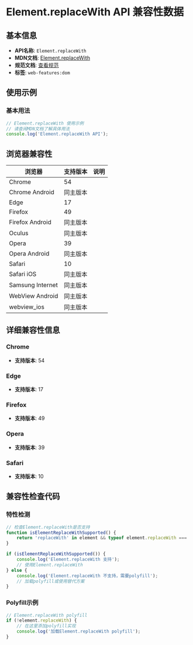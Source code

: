 # Element.replaceWith API 兼容性数据

## 基本信息

- **API名称**: `Element.replaceWith`
- **MDN文档**: [Element.replaceWith](https://developer.mozilla.org/docs/Web/API/Element/replaceWith)
- **规范文档**: [查看规范](https://dom.spec.whatwg.org/#ref-for-dom-childnode-replacewith①)
- **标签**: `web-features:dom`

## 使用示例

### 基本用法

```javascript
// Element.replaceWith 使用示例
// 请查阅MDN文档了解具体用法
console.log('Element.replaceWith API');
```

## 浏览器兼容性

| 浏览器 | 支持版本 | 说明 |
|--------|----------|------|
| Chrome | 54 |  |
| Chrome Android | 同主版本 |  |
| Edge | 17 |  |
| Firefox | 49 |  |
| Firefox Android | 同主版本 |  |
| Oculus | 同主版本 |  |
| Opera | 39 |  |
| Opera Android | 同主版本 |  |
| Safari | 10 |  |
| Safari iOS | 同主版本 |  |
| Samsung Internet | 同主版本 |  |
| WebView Android | 同主版本 |  |
| webview_ios | 同主版本 |  |

## 详细兼容性信息

### Chrome

- **支持版本**: 54

### Edge

- **支持版本**: 17

### Firefox

- **支持版本**: 49

### Opera

- **支持版本**: 39

### Safari

- **支持版本**: 10

## 兼容性检查代码

### 特性检测

```javascript
// 检查Element.replaceWith是否支持
function isElementReplaceWithSupported() {
    return 'replaceWith' in element && typeof element.replaceWith === 'function';
}

if (isElementReplaceWithSupported()) {
    console.log('Element.replaceWith 支持');
    // 使用Element.replaceWith
} else {
    console.log('Element.replaceWith 不支持，需要polyfill');
    // 加载polyfill或使用替代方案
}
```

### Polyfill示例

```javascript
// Element.replaceWith polyfill
if (!element.replaceWith) {
    // 在这里添加polyfill实现
    console.log('加载Element.replaceWith polyfill');
}
```

